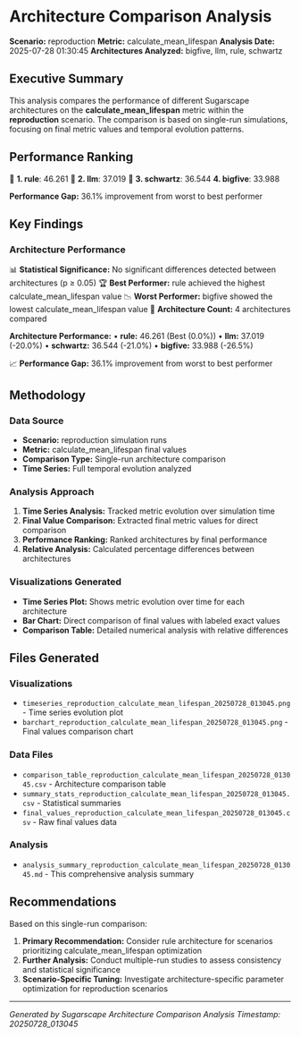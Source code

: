 # Architecture Comparison Analysis

**Scenario:** reproduction
**Metric:** calculate_mean_lifespan
**Analysis Date:** 2025-07-28 01:30:45
**Architectures Analyzed:** bigfive, llm, rule, schwartz

## Executive Summary

This analysis compares the performance of different Sugarscape architectures on the **calculate_mean_lifespan** metric within the **reproduction** scenario. The comparison is based on single-run simulations, focusing on final metric values and temporal evolution patterns.

## Performance Ranking

🥇 **1. rule**: 46.261
🥈 **2. llm**: 37.019
🥉 **3. schwartz**: 36.544
   **4. bigfive**: 33.988

**Performance Gap:** 36.1% improvement from worst to best performer

## Key Findings

### Architecture Performance
📊 **Statistical Significance:** No significant differences detected between architectures (p ≥ 0.05)
🏆 **Best Performer:** rule achieved the highest calculate_mean_lifespan value
📉 **Worst Performer:** bigfive showed the lowest calculate_mean_lifespan value
🔢 **Architecture Count:** 4 architectures compared

**Architecture Performance:**
• **rule:** 46.261 (Best (0.0%))
• **llm:** 37.019 (-20.0%)
• **schwartz:** 36.544 (-21.0%)
• **bigfive:** 33.988 (-26.5%)

📈 **Performance Gap:** 36.1% improvement from worst to best performer

## Methodology

### Data Source
- **Scenario:** reproduction simulation runs
- **Metric:** calculate_mean_lifespan final values
- **Comparison Type:** Single-run architecture comparison
- **Time Series:** Full temporal evolution analyzed

### Analysis Approach
1. **Time Series Analysis:** Tracked metric evolution over simulation time
2. **Final Value Comparison:** Extracted final metric values for direct comparison
3. **Performance Ranking:** Ranked architectures by final performance
4. **Relative Analysis:** Calculated percentage differences between architectures

### Visualizations Generated
- **Time Series Plot:** Shows metric evolution over time for each architecture
- **Bar Chart:** Direct comparison of final values with labeled exact values
- **Comparison Table:** Detailed numerical analysis with relative differences

## Files Generated

### Visualizations
- `timeseries_reproduction_calculate_mean_lifespan_20250728_013045.png` - Time series evolution plot
- `barchart_reproduction_calculate_mean_lifespan_20250728_013045.png` - Final values comparison chart

### Data Files
- `comparison_table_reproduction_calculate_mean_lifespan_20250728_013045.csv` - Architecture comparison table
- `summary_stats_reproduction_calculate_mean_lifespan_20250728_013045.csv` - Statistical summaries
- `final_values_reproduction_calculate_mean_lifespan_20250728_013045.csv` - Raw final values data

### Analysis
- `analysis_summary_reproduction_calculate_mean_lifespan_20250728_013045.md` - This comprehensive analysis summary

## Recommendations

Based on this single-run comparison:
1. **Primary Recommendation:** Consider rule architecture for scenarios prioritizing calculate_mean_lifespan optimization
2. **Further Analysis:** Conduct multiple-run studies to assess consistency and statistical significance
3. **Scenario-Specific Tuning:** Investigate architecture-specific parameter optimization for reproduction scenarios


---
*Generated by Sugarscape Architecture Comparison Analysis*
*Timestamp: 20250728_013045*

